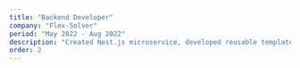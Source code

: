 ```yaml
---
title: "Backend Developer"
company: "Flex-Solver"
period: "May 2022 - Aug 2022"
description: "Created Nest.js microservice, developed reusable templates to integrate Stripe payment APIs to chatbot platforms"
order: 2
---
```

